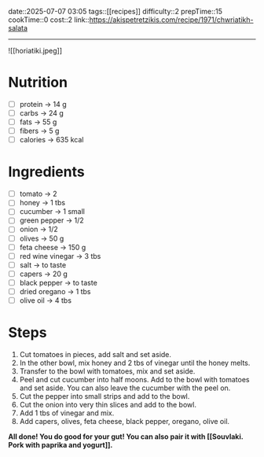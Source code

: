 date::2025-07-07 03:05
tags::[[recipes]]
difficulty::2
prepTime::15
cookTime::0
cost::2
link::https://akispetretzikis.com/recipe/1971/chwriatikh-salata

---
![[horiatiki.jpeg]]
# Nutrition
- [ ] protein -> 14 g
- [ ] carbs -> 24 g
- [ ] fats -> 55 g
- [ ] fibers -> 5 g
- [ ] calories -> 635 kcal
# Ingredients
- [ ] tomato -> 2
- [ ] honey -> 1 tbs
- [ ] cucumber -> 1 small
- [ ] green pepper -> 1/2
- [ ] onion -> 1/2
- [ ] olives -> 50 g
- [ ] feta cheese -> 150 g
- [ ] red wine vinegar -> 3 tbs
- [ ] salt -> to taste
- [ ] capers -> 20 g
- [ ] black pepper -> to taste
- [ ] dried oregano -> 1 tbs
- [ ] olive oil -> 4 tbs
# Steps
1. Cut tomatoes in pieces, add salt and set aside.
2. In the other bowl, mix honey and 2 tbs of vinegar until the honey melts.
3. Transfer to the bowl with tomatoes, mix and set aside.
4. Peel and cut cucumber into half moons. Add to the bowl with tomatoes and set aside. You can also leave the cucumber with the peel on.
5. Cut the pepper into small strips and add to the bowl.
6. Cut the onion into very thin slices and add to the bowl.
7. Add 1 tbs of vinegar and mix.
8. Add capers, olives, feta cheese, black pepper, oregano, olive oil.

**All done! You do good for your gut! You can also pair it with [[Souvlaki. Pork with paprika and yogurt]].**